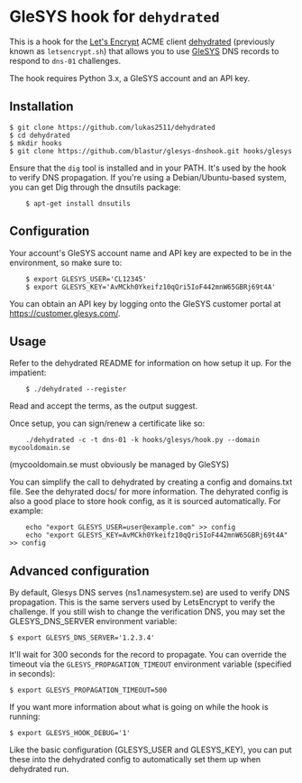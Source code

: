# GleSYS hook for `dehydrated`

This is a hook for the [Let's Encrypt](https://letsencrypt.org/) ACME client
[dehydrated](https://github.com/lukas2511/dehydrated) (previously known as
`letsencrypt.sh`) that allows you to use [GleSYS](https://www.glesys.com/) DNS
records to respond to `dns-01` challenges.

The hook requires Python 3.x, a GleSYS account and an API key.

## Installation

```
$ git clone https://github.com/lukas2511/dehydrated
$ cd dehydrated
$ mkdir hooks
$ git clone https://github.com/blastur/glesys-dnshook.git hooks/glesys
```

Ensure that the `dig` tool is installed and in your PATH. It's used by the hook
to verify DNS propagation. If you're using a Debian/Ubuntu-based system, you can
get Dig through the dnsutils package:

```
    $ apt-get install dnsutils
```

## Configuration

Your account's GleSYS account name and API key are expected to be in the
environment, so make sure to:

```
    $ export GLESYS_USER='CL12345'
    $ export GLESYS_KEY='AvMCkh0Ykeifz10qQri5IoF442mnW65GBRj69t4A'
```

You can obtain an API key by logging onto the GleSYS customer portal at
https://customer.glesys.com/.

## Usage

Refer to the dehydrated README for information on how setup it up. For the
impatient:

```
    $ ./dehydrated --register
```
Read and accept the terms, as the output suggest.

Once setup, you can sign/renew a certificate like so:

```
    ./dehydrated -c -t dns-01 -k hooks/glesys/hook.py --domain mycooldomain.se
```

(mycooldomain.se must obviously be managed by GleSYS)

You can simplify the call to dehydrated by creating a config and domains.txt
file. See the dehyrated docs/ for more information. The dehyrated config is
also a good place to store hook config, as it is sourced automatically. For
example:

```
    echo "export GLESYS_USER=user@example.com" >> config
    echo "export GLESYS_KEY=AvMCkh0Ykeifz10qQri5IoF442mnW65GBRj69t4A" >> config
```


## Advanced configuration

By default, Glesys DNS serves (ns1.namesystem.se) are used to verify DNS propagation.
This is the same servers used by LetsEncrypt to verify the challenge. If you still
wish to change the verification DNS, you may set the GLESYS_DNS_SERVER
environment variable:

```
$ export GLESYS_DNS_SERVER='1.2.3.4'
```

It'll wait for 300 seconds for the record to propagate. You can override the
timeout via the `GLESYS_PROPAGATION_TIMEOUT` environment variable (specified
in seconds):

```
$ export GLESYS_PROPAGATION_TIMEOUT=500
```

If you want more information about what is going on while the hook is running:

```
$ export GLESYS_HOOK_DEBUG='1'
```

Like the basic configuration (GLESYS_USER and GLESYS_KEY), you can put these
into the dehydrated config to automatically set them up when dehydrated run.
